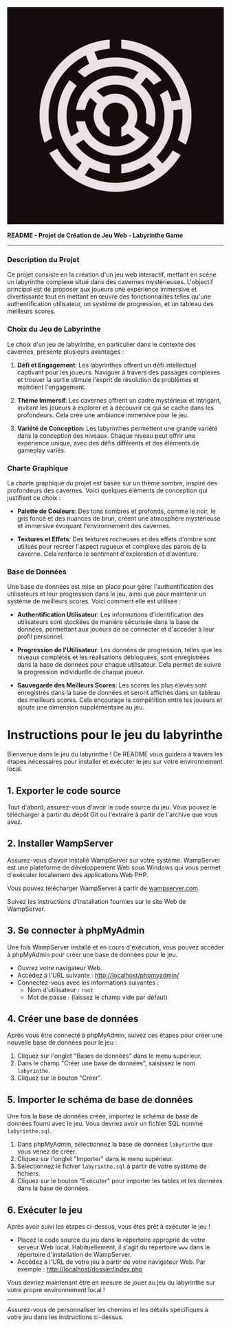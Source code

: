 <img width = auto height = auto src = labyrinthe.png>

**README - Projet de Création de Jeu Web - Labyrinthe Game**

---

### Description du Projet

Ce projet consiste en la création d'un jeu web interactif, mettant en scène un labyrinthe complexe situé dans des cavernes mystérieuses. L'objectif principal est de proposer aux joueurs une expérience immersive et divertissante tout en mettant en œuvre des fonctionnalités telles qu'une authentification utilisateur, un système de progression, et un tableau des meilleurs scores.

### Choix du Jeu de Labyrinthe

Le choix d'un jeu de labyrinthe, en particulier dans le contexte des cavernes, présente plusieurs avantages :

1. **Défi et Engagement**: Les labyrinthes offrent un défi intellectuel captivant pour les joueurs. Naviguer à travers des passages complexes et trouver la sortie stimule l'esprit de résolution de problèmes et maintient l'engagement.
   
2. **Thème Immersif**: Les cavernes offrent un cadre mystérieux et intrigant, invitant les joueurs à explorer et à découvrir ce qui se cache dans les profondeurs. Cela crée une ambiance immersive pour le jeu.

3. **Variété de Conception**: Les labyrinthes permettent une grande variété dans la conception des niveaux. Chaque niveau peut offrir une expérience unique, avec des défis différents et des éléments de gameplay variés.

### Charte Graphique

La charte graphique du projet est basée sur un thème sombre, inspiré des profondeurs des cavernes. Voici quelques éléments de conception qui justifient ce choix :

- **Palette de Couleurs**: Des tons sombres et profonds, comme le noir, le gris foncé et des nuances de brun, créent une atmosphère mystérieuse et immersive évoquant l'environnement des cavernes.
  
- **Textures et Effets**: Des textures rocheuses et des effets d'ombre sont utilisés pour recréer l'aspect rugueux et complexe des parois de la caverne. Cela renforce le sentiment d'exploration et d'aventure.


### Base de Données

Une base de données est mise en place pour gérer l'authentification des utilisateurs et leur progression dans le jeu, ainsi que pour maintenir un système de meilleurs scores. Voici comment elle est utilisée :

- **Authentification Utilisateur**: Les informations d'identification des utilisateurs sont stockées de manière sécurisée dans la base de données, permettant aux joueurs de se connecter et d'accéder à leur profil personnel.
  
- **Progression de l'Utilisateur**: Les données de progression, telles que les niveaux complétés et les réalisations débloquées, sont enregistrées dans la base de données pour chaque utilisateur. Cela permet de suivre la progression individuelle de chaque joueur.
  
- **Sauvegarde des Meilleurs Scores**: Les scores les plus élevés sont enregistrés dans la base de données et seront affichés dans un tableau des meilleurs scores. Cela encourage la compétition entre les joueurs et ajoute une dimension supplémentaire au jeu.


# Instructions pour le jeu du labyrinthe

Bienvenue dans le jeu du labyrinthe ! Ce README vous guidera à travers les étapes nécessaires pour installer et exécuter le jeu sur votre environnement local.

## 1. Exporter le code source

Tout d'abord, assurez-vous d'avoir le code source du jeu. Vous pouvez le télécharger à partir du dépôt Git ou l'extraire à partir de l'archive que vous avez.

## 2. Installer WampServer

Assurez-vous d'avoir installé WampServer sur votre système. WampServer est une plateforme de développement Web sous Windows qui vous permet d'exécuter localement des applications Web PHP.

Vous pouvez télécharger WampServer à partir de [wampserver.com](http://www.wampserver.com/).

Suivez les instructions d'installation fournies sur le site Web de WampServer.

## 3. Se connecter à phpMyAdmin

Une fois WampServer installé et en cours d'exécution, vous pouvez accéder à phpMyAdmin pour créer une base de données pour le jeu.

- Ouvrez votre navigateur Web.
- Accédez à l'URL suivante : [http://localhost/phpmyadmin/](http://localhost/phpmyadmin/)
- Connectez-vous avec les informations suivantes :
  - Nom d'utilisateur : `root`
  - Mot de passe : (laissez le champ vide par défaut)

## 4. Créer une base de données

Après vous être connecté à phpMyAdmin, suivez ces étapes pour créer une nouvelle base de données pour le jeu :

1. Cliquez sur l'onglet "Bases de données" dans le menu supérieur.
2. Dans le champ "Créer une base de données", saisissez le nom `labyrinthe`.
3. Cliquez sur le bouton "Créer".

## 5. Importer le schéma de base de données

Une fois la base de données créée, importez le schéma de base de données fourni avec le jeu. Vous devriez avoir un fichier SQL nommé `labyrinthe.sql`.

1. Dans phpMyAdmin, sélectionnez la base de données `labyrinthe` que vous venez de créer.
2. Cliquez sur l'onglet "Importer" dans le menu supérieur.
3. Sélectionnez le fichier `labyrinthe.sql` à partir de votre système de fichiers.
4. Cliquez sur le bouton "Exécuter" pour importer les tables et les données dans la base de données.

## 6. Exécuter le jeu

Après avoir suivi les étapes ci-dessus, vous êtes prêt à exécuter le jeu !

- Placez le code source du jeu dans le répertoire approprié de votre serveur Web local. Habituellement, il s'agit du répertoire `www` dans le répertoire d'installation de WampServer.
- Accédez à l'URL de votre jeu à partir de votre navigateur Web. Par exemple : [http://localhost/dossier/index.php](http://localhost/dossier/index.php)

Vous devriez maintenant être en mesure de jouer au jeu du labyrinthe sur votre propre environnement local !

---

Assurez-vous de personnaliser les chemins et les détails spécifiques à votre jeu dans les instructions ci-dessus.


